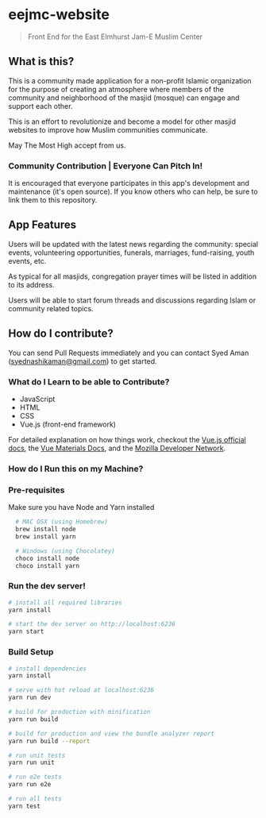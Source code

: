 # eejmc-website

> Front End for the East Elmhurst Jam-E Muslim Center

## What is this?

This is a community made application for a non-profit Islamic organization for the purpose of creating an atmosphere where members of the community and neighborhood of the masjid (mosque) can engage and support each other.

This is an effort to revolutionize and become a model for other masjid websites to improve how Muslim communities communicate.

May The Most High accept from us.

### Community Contribution | Everyone Can Pitch In!

It is encouraged that everyone participates in this app's development and maintenance (it's open source). If you know others who can help, be sure to link them to this repository.

## App Features

Users will be updated with the latest news regarding the community: special events, volunteering opportunities, funerals, marriages, fund-raising, youth events, etc.

As typical for all masjids, congregation prayer times will be listed in addition to its address.

Users will be able to start forum threads and discussions regarding Islam or community related topics.

## How do I contribute?

You can send Pull Requests immediately and you can contact Syed Aman (syednashikaman@gmail.com) to get started.

### What do I Learn to be able to Contribute?

- JavaScript
- HTML
- CSS
- Vue.js (front-end framework)

For detailed explanation on how things work, checkout the [Vue.js official docs](https://vuejs.org), the [Vue Materials Docs](http://vuematerial.io/), and the [Mozilla Developer Network](https://mdn.org).

### How do I Run this on my Machine?

### Pre-requisites

Make sure you have Node and Yarn installed

```bash
  # MAC OSX (using Homebrew)
  brew install node
  brew install yarn

  # Windows (using Chocolatey)
  choco install node
  choco install yarn
```

### Run the dev server!

```bash
# install all required libraries
yarn install

# start the dev server on http://localhost:6236
yarn start
```

### Build Setup

```bash
# install dependencies
yarn install

# serve with hot reload at localhost:6236
yarn run dev

# build for production with minification
yarn run build

# build for production and view the bundle analyzer report
yarn run build --report

# run unit tests
yarn run unit

# run e2e tests
yarn run e2e

# run all tests
yarn test
```

